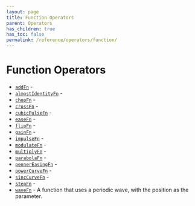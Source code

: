 ```yaml
---
layout: page
title: Function Operators
parent: Operators
has_children: true
has_toc: false
permalink: /reference/operators/function/
---
```


# Function Operators

* [`addFn`](addFn/) - 
* [`almostIdentityFn`](almostIdentityFn/) - 
* [`chopFn`](chopFn/) - 
* [`crossFn`](crossFn/) - 
* [`cubicPulseFn`](cubicPulseFn/) - 
* [`easeFn`](easeFn/) - 
* [`flipFn`](flipFn/) - 
* [`gainFn`](gainFn/) - 
* [`impulseFn`](impulseFn/) - 
* [`modulateFn`](modulateFn/) - 
* [`multiplyFn`](multiplyFn/) - 
* [`parabolaFn`](parabolaFn/) - 
* [`pennerEasingFn`](pennerEasingFn/) - 
* [`powerCurveFn`](powerCurveFn/) - 
* [`sincCurveFn`](sincCurveFn/) - 
* [`stepFn`](stepFn/) - 
* [`waveFn`](waveFn/) - A function that uses a periodic wave, with the position as the parameter.

